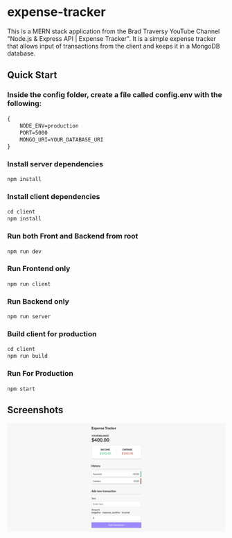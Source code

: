 # expense-tracker

This is a MERN stack application from the Brad Traversy YouTube Channel "Node.js & Express API | Expense Tracker". It is a simple expense tracker that allows input of transactions from the client and keeps it in a MongoDB database.

## Quick Start

### Inside the config folder, create a file called config.env with the following:

```
{
    NODE_ENV=production
    PORT=5000
    MONGO_URI=YOUR_DATABASE_URI
}
```

### Install server dependencies

```
npm install
```

### Install client dependencies

```
cd client
npm install
```

### Run both Front and Backend from root

```
npm run dev
```

### Run Frontend only

```
npm run client
```

### Run Backend only

```
npm run server
```

### Build client for production

```
cd client
npm run build
```

### Run For Production

```
npm start
```

## Screenshots

![](screenshots/expense-tracker.png)
